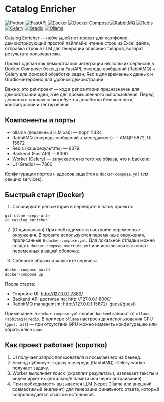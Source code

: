 # Catalog Enricher

[![Python](https://img.shields.io/badge/Python-3.12-blue?logo=python&logoColor=white)](https://www.python.org/)
[![FastAPI](https://img.shields.io/badge/FastAPI-009688?logo=fastapi&logoColor=white)](https://fastapi.tiangolo.com/)
[![Docker](https://img.shields.io/badge/Docker-2496ED?logo=docker&logoColor=white)](https://www.docker.com/) 
[![Docker Compose](https://img.shields.io/badge/Docker%20Compose-2496ED?logo=docker&logoColor=white)](https://docs.docker.com/compose/)
[![RabbitMQ](https://img.shields.io/badge/RabbitMQ-FF6600?logo=rabbitmq&logoColor=white)](https://www.rabbitmq.com/)
[![Redis](https://img.shields.io/badge/Redis-DC382D?logo=redis&logoColor=white)](https://redis.io/)
[![Celery](https://img.shields.io/badge/Celery-3A8B3A?logo=celery&logoColor=white)](https://docs.celeryq.dev/)
[![Gradio](https://img.shields.io/badge/Gradio-F24E1E?logo=gradio&logoColor=white)](https://gradio.app/) 
[![Ollama](https://img.shields.io/badge/Ollama-7A60FF?logo=docker&logoColor=white)](https://ollama.ai/)

Catalog Enricher — небольшой пет‑проект для портфолио, демонстрирующий простой пайплайн: чтение строк из Excel файла, отправка строк в LLM для генерации описания товаров, возврат результата пользователю.

Проект сделан как демонстрация интеграции нескольких сервисов в Docker Compose: бэкенд на FastAPI, очередь сообщений (RabbitMQ) + Celery для фоновой обработки задач, Redis для временных данных и Gradio‑интерфейс для удобной демонстрации.

Важно: это pet‑проект — код в репозитории предназначен для демонстрации идей, а не для промышленного использования. Перед деплоем в продакшн потребуется доработка безопасности, конфигурации и тестирования.

## Компоненты и порты

- ollama (локальный LLM хаб) — порт 11434
- RabbitMQ (очередь сообщений + менеджмент) — AMQP 5672, UI 15672
- Redis (кэш/результаты) — 6379
- Backend (FastAPI) — 8000
- Worker (Celery) — запускается из того же образа, что и backend
- UI (Gradio) — 7860

Конфигурация портов и адресов задаётся в `docker-compose.yml` (см. секцию services).

## Быстрый старт (Docker)

1) Склонируйте репозиторий и перейдите в папку проекта:

```bash
git clone <repo-url>
cd catalog_enricher
```

2) (Опционально) При необходимости настройте переменные окружения. В проекте используются переменные окружения, прописанные в `docker-compose.yml`. Для локальной отладки можно создать `docker-compose.override.yml` или использовать экспорт переменных в вашей оболочке.

3) Соберите образы и запустите сервисы:

```bash
docker-compose build
docker-compose up
```

После старта:

- Откройте UI: http://127.0.0.1:7860/
- Backend API доступен по: http://127.0.0.1:8000/
- RabbitMQ management: http://127.0.0.1:15672/ (guest/guest)

Примечание: в `docker-compose.yml` сервис `backend` зависит от `ollama`, `rabbitmq` и `redis`. В примере `ollama` настроен для использования GPU (`gpus: all`) — при отсутствии GPU можно изменить конфигурацию или убрать ключ `gpus`.

## Как проект работает (коротко)

1. UI получает запрос пользователя и посылает его на бэкенд.
2. Бэкенд публикует задачу в очередь (RabbitMQ). Celery worker получает задачу.
3. Worker выполняет поиск (скраппит результаты), извлекает тексты и индексирует их (локально/в памяти или через встраивание).
4. При необходимости вызывается LLM (через Ollama или внешний совместимый эндпоинт) для генерации финального ответа, который сопровождается списком источников.
